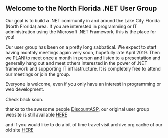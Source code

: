 ## Welcome to the North Florida .NET User Group

Our goal is to build a .NET community in and around the Lake City Florida (North Florida) area. If you are interested in programming or IT administration using the Microsoft .NET Framework, this is the place for you!

Our user group has been on a pretty long sabbatical. We expect to start having monthly meetings again very soon, hopefully late April 2019. Then we PLAN to meet once a month in person and listen to a presentation and generally hang out and meet others interested in the power of .NET framework and supporting IT infrastructure. It is completely free to attend our meetings or join the group.

Everyone is welcome, even if you only have an interest in programming or web development. 

Check back soon. 

thanks to the awesome people [DiscountASP](http://www.discountasp.net/index.aspx?refcode=NFDOTNET), our original user group website is still available [HERE](http://old.nfdotnet.org)

and if you would like to do a bit of time travel visit archive.org cache of our old site [HERE](https://web.archive.org/web/20120214042212/http://www.nfdotnet.org/)
